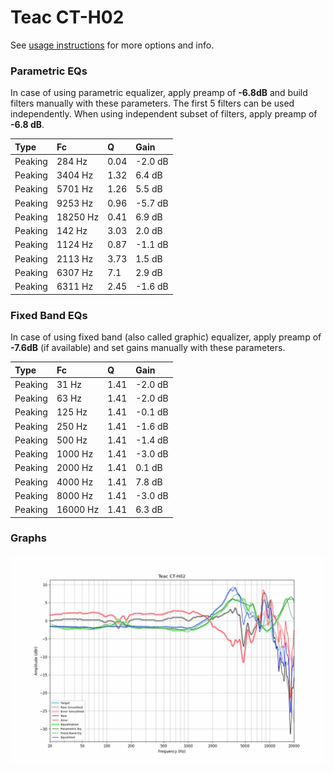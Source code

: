 # Teac CT-H02
See [usage instructions](https://github.com/jaakkopasanen/AutoEq#usage) for more options and info.

### Parametric EQs
In case of using parametric equalizer, apply preamp of **-6.8dB** and build filters manually
with these parameters. The first 5 filters can be used independently.
When using independent subset of filters, apply preamp of **-6.8 dB**.

| Type    | Fc       |    Q | Gain    |
|:--------|:---------|:-----|:--------|
| Peaking | 284 Hz   | 0.04 | -2.0 dB |
| Peaking | 3404 Hz  | 1.32 | 6.4 dB  |
| Peaking | 5701 Hz  | 1.26 | 5.5 dB  |
| Peaking | 9253 Hz  | 0.96 | -5.7 dB |
| Peaking | 18250 Hz | 0.41 | 6.9 dB  |
| Peaking | 142 Hz   | 3.03 | 2.0 dB  |
| Peaking | 1124 Hz  | 0.87 | -1.1 dB |
| Peaking | 2113 Hz  | 3.73 | 1.5 dB  |
| Peaking | 6307 Hz  | 7.1  | 2.9 dB  |
| Peaking | 6311 Hz  | 2.45 | -1.6 dB |

### Fixed Band EQs
In case of using fixed band (also called graphic) equalizer, apply preamp of **-7.6dB**
(if available) and set gains manually with these parameters.

| Type    | Fc       |    Q | Gain    |
|:--------|:---------|:-----|:--------|
| Peaking | 31 Hz    | 1.41 | -2.0 dB |
| Peaking | 63 Hz    | 1.41 | -2.0 dB |
| Peaking | 125 Hz   | 1.41 | -0.1 dB |
| Peaking | 250 Hz   | 1.41 | -1.6 dB |
| Peaking | 500 Hz   | 1.41 | -1.4 dB |
| Peaking | 1000 Hz  | 1.41 | -3.0 dB |
| Peaking | 2000 Hz  | 1.41 | 0.1 dB  |
| Peaking | 4000 Hz  | 1.41 | 7.8 dB  |
| Peaking | 8000 Hz  | 1.41 | -3.0 dB |
| Peaking | 16000 Hz | 1.41 | 6.3 dB  |

### Graphs
![](./Teac%20CT-H02.png)